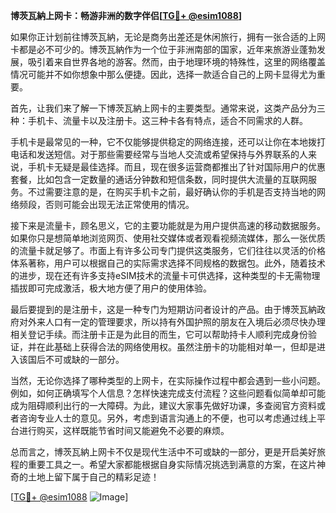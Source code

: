 **博茨瓦納上网卡：畅游非洲的数字伴侣[[TG💪+ @esim1088](https://t.me/s/esim1088)]**

如果你正计划前往博茨瓦納，无论是商务出差还是休闲旅行，拥有一张合适的上网卡都是必不可少的。博茨瓦納作为一个位于非洲南部的国家，近年来旅游业蓬勃发展，吸引着来自世界各地的游客。然而，由于地理环境的特殊性，这里的网络覆盖情况可能并不如你想象中那么便捷。因此，选择一款适合自己的上网卡显得尤为重要。

首先，让我们来了解一下博茨瓦納上网卡的主要类型。通常来说，这类产品分为三种：手机卡、流量卡以及注册卡。这三种卡各有特点，适合不同需求的人群。

手机卡是最常见的一种，它不仅能够提供稳定的网络连接，还可以让你在本地拨打电话和发送短信。对于那些需要经常与当地人交流或希望保持与外界联系的人来说，手机卡无疑是最佳选择。而且，现在很多运营商都推出了针对国际用户的优惠套餐，比如包含一定数量的通话分钟数和短信条数，同时提供大流量的互联网服务。不过需要注意的是，在购买手机卡之前，最好确认你的手机是否支持当地的网络频段，否则可能会出现无法正常使用的情况。

接下来是流量卡，顾名思义，它的主要功能就是为用户提供高速的移动数据服务。如果你只是想简单地浏览网页、使用社交媒体或者观看视频流媒体，那么一张优质的流量卡就足够了。市面上有许多公司专门提供这类服务，它们往往以灵活的价格体系著称，用户可以根据自己的实际需求选择不同规格的数据包。此外，随着技术的进步，现在还有许多支持eSIM技术的流量卡可供选择，这种类型的卡无需物理插拔即可完成激活，极大地方便了用户的使用体验。

最后要提到的是注册卡，这是一种专门为短期访问者设计的产品。由于博茨瓦納政府对外来人口有一定的管理要求，所以持有外国护照的朋友在入境后必须尽快办理相关登记手续。而注册卡正是为此目的而生，它可以帮助持卡人顺利完成身份验证，并在此基础上获得合法的网络使用权。虽然注册卡的功能相对单一，但却是进入该国后不可或缺的一部分。

当然，无论你选择了哪种类型的上网卡，在实际操作过程中都会遇到一些小问题。例如，如何正确填写个人信息？怎样快速完成支付流程？这些问题看似简单却可能成为阻碍顺利出行的一大障碍。为此，建议大家事先做好功课，多查阅官方资料或者咨询专业人士的意见。另外，考虑到语言沟通上的不便，也可以考虑通过线上平台进行购买，这样既能节省时间又能避免不必要的麻烦。

总而言之，博茨瓦納上网卡不仅是现代生活中不可或缺的一部分，更是开启美好旅程的重要工具之一。希望大家都能根据自身实际情况挑选到满意的方案，在这片神奇的土地上留下属于自己的精彩足迹！

[[TG💪+ @esim1088](https://t.me/s/esim1088) ![Image](https://i.postimg.cc/4NQfJmqS/Snipaste-2025-05-13-00-14-12.png)]